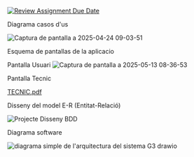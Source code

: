 [![Review Assignment Due Date](https://classroom.github.com/assets/deadline-readme-button-22041afd0340ce965d47ae6ef1cefeee28c7c493a6346c4f15d667ab976d596c.svg)](https://classroom.github.com/a/Oi3CGk0x)

Diagrama casos d'us

![Captura de pantalla a 2025-04-24 09-03-51](https://github.com/user-attachments/assets/6a05a830-77f0-4f1f-9a40-98b518543efd)

Esquema de pantallas de la aplicacio

Pantalla Usuari
![Captura de pantalla a 2025-05-13 08-36-53](https://github.com/user-attachments/assets/99405531-6581-43f7-9052-60ff79c5ae76)

Pantalla Tecnic

[TECNIC.pdf](https://github.com/user-attachments/files/20212953/TECNIC.pdf)


Disseny del model E-R (Entitat-Relació)

![Projecte Disseny BDD](https://github.com/user-attachments/assets/c4a35429-4b12-4e27-a692-b16e8d94a42b)



Diagrama software

![diagrama simple de l'arquitectura del sistema G3 drawio](https://github.com/user-attachments/assets/74df1998-d715-4a9e-b554-9d3847ba0914)

